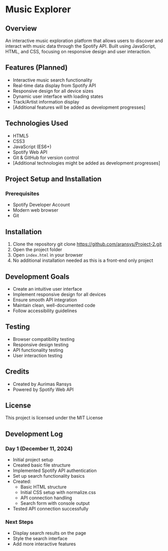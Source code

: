 # Music Explorer

## Overview

An interactive music exploration platform that allows users to discover and interact with music data through the Spotify API. Built using JavaScript, HTML, and CSS, focusing on responsive design and user interaction.

## Features (Planned)

- Interactive music search functionality
- Real-time data display from Spotify API
- Responsive design for all device sizes
- Dynamic user interface with loading states
- Track/Artist information display
- [Additional features will be added as development progresses]

## Technologies Used

- HTML5
- CSS3
- JavaScript (ES6+)
- Spotify Web API
- Git & GitHub for version control
- [Additional technologies might be added as development progresses]

## Project Setup and Installation

### Prerequisites

- Spotify Developer Account
- Modern web browser
- Git

## Installation

1. Clone the repository
   git clone https://github.com/aransys/Project-2.git
2. Open the project folder
3. Open `index.html` in your browser
4. No additional installation needed as this is a front-end only project

## Development Goals

- Create an intuitive user interface
- Implement responsive design for all devices
- Ensure smooth API integration
- Maintain clean, well-documented code
- Follow accessibility guidelines

## Testing

- Browser compatibility testing
- Responsive design testing
- API functionality testing
- User interaction testing

## Credits

- Created by Aurimas Ransys
- Powered by Spotify Web API

## License

This project is licensed under the MIT License

## Development Log

### Day 1 (December 11, 2024)

- Initial project setup
- Created basic file structure
- Implemented Spotify API authentication
- Set up search functionality basics
- Created:
  - Basic HTML structure
  - Initial CSS setup with normalize.css
  - API connection handling
  - Search form with console output
- Tested API connection successfully

### Next Steps

- Display search results on the page
- Style the search interface
- Add more interactive features
